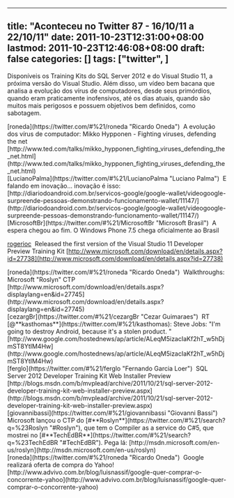 
---
title: "Aconteceu no Twitter 87 - 16/10/11 a 22/10/11"
date: 2011-10-23T12:31:00+08:00
lastmod: 2011-10-23T12:46:08+08:00
draft: false
categories: []
tags: ["twitter", ]
---


Disponíveis os Training Kits do SQL Server 2012 e do Visual Studio 11, a próxima versão do Visual Studio. Além disso, um vídeo bem bacana que analisa a evolução dos vírus de computadores, desde seus primórdios, quando eram praticamente inofensivos, até os dias atuais, quando são muitos mais perigosos e possuem objetivos bem definidos, como sabotagem.


<div class="tweet-row"><span class="tweet-user-name">[roneda](https://twitter.com/#%21/roneda "Ricardo Oneda")  </span>A evolução dos vírus de computador: Mikko Hypponen - Fighting viruses, defending the net [http://www.ted.com/talks/mikko_hypponen_fighting_viruses_defending_the_net.html](http://www.ted.com/talks/mikko_hypponen_fighting_viruses_defending_the_net.html)  


<div class="tweet-row"><span class="tweet-user-name">[LucianoPalma](https://twitter.com/#%21/LucianoPalma "Luciano Palma")  </span>E falando em inovação... inovação é isso: [http://diariodoandroid.com.br/servicos-google/google-wallet/videogoogle-surpreende-pessoas-demonstrando-funcionamento-wallet/11147/](http://diariodoandroid.com.br/servicos-google/google-wallet/videogoogle-surpreende-pessoas-demonstrando-funcionamento-wallet/11147/)  


<div class="tweet-row"><span class="tweet-user-name">[MicrosoftBr](https://twitter.com/#%21/MicrosoftBr "Microsoft Brasil")  </span>A espera chegou ao fim. O Windows Phone 7.5 chega oficialmente ao Brasil  

<span class="tweet-user-name">[rogerioc](https://twitter.com/#%21/rogerioc "Rogerio Cordeiro")  </span>Released the first version of the Visual Studio 11 Developer Preview Training Kit [http://www.microsoft.com/download/en/details.aspx?id=27738](http://www.microsoft.com/download/en/details.aspx?id=27738)  

</div>
<div class="tweet-row">
<div class="tweet-row">
<div class="tweet-row"><span class="tweet-user-name">[roneda](https://twitter.com/#%21/roneda "Ricardo Oneda")  </span>Walkthroughs: Microsoft "Roslyn" CTP [http://www.microsoft.com/download/en/details.aspx?displaylang=en&id=27745](http://www.microsoft.com/download/en/details.aspx?displaylang=en&id=27745)  


<div class="tweet-row"><span class="tweet-user-name">[cezargBr](https://twitter.com/#%21/cezargBr "Cezar Guimaraes")  </span>RT [@**kasthomas**](https://twitter.com/#%21/kasthomas): Steve Jobs: "I'm going to destroy Android, because it's a stolen product. " [http://www.google.com/hostednews/ap/article/ALeqM5izacIaKf2hT_w5hDjmST8YtIM4Hw](http://www.google.com/hostednews/ap/article/ALeqM5izacIaKf2hT_w5hDjmST8YtIM4Hw)  


<div class="tweet-row"><span class="tweet-user-name">[ferglo](https://twitter.com/#%21/ferglo "Fernando Garcia Loer")  </span>SQL Server 2012 Developer Training Kit Web Installer Preview [http://blogs.msdn.com/b/mvplead/archive/2011/10/21/sql-server-2012-developer-training-kit-web-installer-preview.aspx](http://blogs.msdn.com/b/mvplead/archive/2011/10/21/sql-server-2012-developer-training-kit-web-installer-preview.aspx)  


<div class="tweet-row"><span class="tweet-user-name">[giovannibassi](https://twitter.com/#%21/giovannibassi "Giovanni Bassi")  </span>Microsoft lançou o CTP do [#**Roslyn**](https://twitter.com/#%21/search?q=%23Roslyn "#Roslyn"), que tem o Compiler as a service do C#5, que mostrei no [#**TechEdBR**](https://twitter.com/#%21/search?q=%23TechEdBR "#TechEdBR"). Pega lá: [http://msdn.microsoft.com/en-us/roslyn](http://msdn.microsoft.com/en-us/roslyn)  


<div class="tweet-row"><span class="tweet-user-name">[roneda](https://twitter.com/#%21/roneda "Ricardo Oneda")  </span>Google realizará oferta de compra do Yahoo! [http://www.advivo.com.br/blog/luisnassif/google-quer-comprar-o-concorrente-yahoo](http://www.advivo.com.br/blog/luisnassif/google-quer-comprar-o-concorrente-yahoo)  

</div>
</div>
</div>
</div>
</div>
</div>
</div>
</div>
</div>

